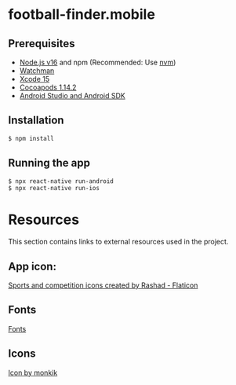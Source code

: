 # football-finder.mobile

## Prerequisites

- [Node.js v16](https://nodejs.org) and npm (Recommended: Use [nvm](https://github.com/nvm-sh/nvm))
- [Watchman](https://facebook.github.io/watchman)
- [Xcode 15](https://developer.apple.com/xcode)
- [Cocoapods 1.14.2](https://cocoapods.org)
- [Android Studio and Android SDK](https://developer.android.com/studio)

## Installation

```bash
$ npm install
```

## Running the app

```bash
$ npx react-native run-android
$ npx react-native run-ios
```

# Resources

This section contains links to external resources used in the project.

## App icon:

<a href="https://www.flaticon.com/free-icons/sports-and-competition" title="sports and competition icons">Sports and competition icons created by Rashad - Flaticon</a>

## Fonts

<a href="https://fonts.google.com/specimen/Kanit">Fonts</a>

## Icons

<a href="https://www.freepik.com/icon/stadium_1259792#fromView=keyword&term=Stadium&page=1&position=16&uuid=7781b235-bbc4-42f5-891e-eed440467d34">Icon by monkik</a>
